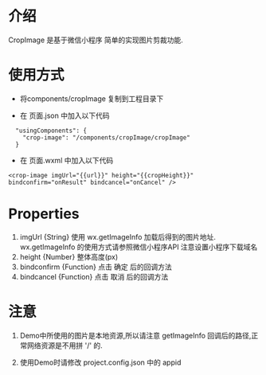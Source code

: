 # 介绍

CropImage 是基于微信小程序 简单的实现图片剪裁功能.


# 使用方式

- 将components/cropImage 复制到工程目录下


- 在 页面.json 中加入以下代码

```
  "usingComponents": {
    "crop-image": "/components/cropImage/cropImage"
  }
```

- 在 页面.wxml 中加入以下代码

```
<crop-image imgUrl="{{url}}" height="{{cropHeight}}" bindconfirm="onResult" bindcancel="onCancel" />
``` 

# Properties

1. imgUrl {String} 使用 wx.getImageInfo 加载后得到的图片地址. wx.getImageInfo 的使用方式请参照微信小程序API 注意设置小程序下载域名
2. height {Number} 整体高度(px)
3. bindconfirm {Function} 点击 确定 后的回调方法
4. bindcancel {Function} 点击 取消 后的回调方法

# 注意

1. Demo中所使用的图片是本地资源,所以请注意 getImageInfo 回调后的路径,正常网络资源是不用拼 '/' 的.

2. 使用Demo时请修改 project.config.json 中的 appid


 